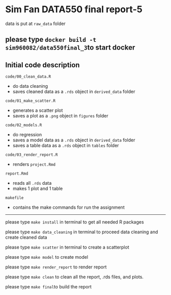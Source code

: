 # Sim Fan DATA550 final report-5
data is put at `raw_data` folder

please type `docker build -t sim960082/data550final_3`to start docker
------------------------------------------------------------------------

## Initial code description

`code/00_clean_data.R`

  - do data cleaning
  - saves cleaned data as a `.rds` object in `derived_data` folder

`code/01_make_scatter.R`

  - generates a scatter plot
  - saves a plot as a `.png` object in `figures` folder


`code/02_models.R`

  - do regression
  - saves a model data as a `.rds` object in `derived_data` folder
  - saves a table data as a `.rds` object in `tables` folder

`code/03_render_report.R`

  - renders `project.Rmd`

`report.Rmd`

  - reads all `.rds` data
  - makes 1 plot and 1 table
  
`makefile`
  - contains the make commands for run the assignment
------------------------------------------------------------------------

please type `make install` in terminal to get all needed R packages

please type `make data_cleaning` in terminal to proceed data cleaning and create cleaned data

please type `make scatter` in terminal to create a scatterplot

please type `make model` to create model

please type `make render_report` to render report

please type `make clean` to clean all the report, .rds files, and plots.

please type `make final`to build the report 


